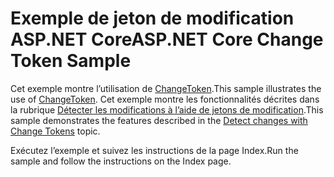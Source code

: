 # <a name="aspnet-core-change-token-sample"></a><span data-ttu-id="a0368-101">Exemple de jeton de modification ASP.NET Core</span><span class="sxs-lookup"><span data-stu-id="a0368-101">ASP.NET Core Change Token Sample</span></span>

<span data-ttu-id="a0368-102">Cet exemple montre l’utilisation de [ChangeToken](https://docs.microsoft.com/dotnet/api/microsoft.extensions.primitives.changetoken).</span><span class="sxs-lookup"><span data-stu-id="a0368-102">This sample illustrates the use of [ChangeToken](https://docs.microsoft.com/dotnet/api/microsoft.extensions.primitives.changetoken).</span></span> <span data-ttu-id="a0368-103">Cet exemple montre les fonctionnalités décrites dans la rubrique [Détecter les modifications à l’aide de jetons de modification](https://docs.microsoft.com/aspnet/core/fundamentals/change-tokens).</span><span class="sxs-lookup"><span data-stu-id="a0368-103">This sample demonstrates the features described in the [Detect changes with Change Tokens](https://docs.microsoft.com/aspnet/core/fundamentals/change-tokens) topic.</span></span>

<span data-ttu-id="a0368-104">Exécutez l’exemple et suivez les instructions de la page Index.</span><span class="sxs-lookup"><span data-stu-id="a0368-104">Run the sample and follow the instructions on the Index page.</span></span>

